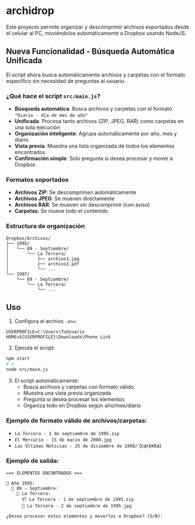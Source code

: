# archidrop

Este proyecto permite organizar y descomprimir archivos exportados desde el celular al PC, moviéndolos automáticamente a Dropbox usando NodeJS.

## Nueva Funcionalidad - Búsqueda Automática Unificada

El script ahora busca automáticamente archivos y carpetas con el formato específico sin necesidad de preguntas al usuario.

### ¿Qué hace el script `src/main.js`?

- **Búsqueda automática**: Busca archivos y carpetas con el formato `"Diario - día de mes de año"`
- **Unificada**: Procesa tanto archivos (ZIP, JPEG, RAR) como carpetas en una sola ejecución
- **Organización inteligente**: Agrupa automáticamente por año, mes y diario
- **Vista previa**: Muestra una lista organizada de todos los elementos encontrados
- **Confirmación simple**: Solo pregunta si desea procesar y mover a Dropbox

### Formatos soportados
- **Archivos ZIP**: Se descomprimen automáticamente
- **Archivos JPEG**: Se mueven directamente
- **Archivos RAR**: Se mueven sin descomprimir (con aviso)
- **Carpetas**: Se mueve todo el contenido

### Estructura de organización
```
Dropbox/Archivos/
├── 1995/
│   └── 09 - Septiembre/
│       └── La Tercera/
│           ├── archivo1.jpg
│           ├── archivo2.pdf
│           └── ...
└── 1997/
    └── 09 - Septiembre/
        └── La Tercera/
            └── ...
```

## Uso

1. Configura el archivo `.env`:

```properties
USERPROFILE=C:\Users\TuUsuario
HOME=${USERPROFILE}\Downloads\Phone Link
```

2. Ejecuta el script:

```bash
npm start
# o
node src/main.js
```

3. El script automáticamente:
   - Busca archivos y carpetas con formato válido
   - Muestra una vista previa organizada
   - Pregunta si desea procesar los elementos
   - Organiza todo en Dropbox según año/mes/diario

### Ejemplo de formato válido de archivos/carpetas:
- `La Tercera - 1 de septiembre de 1995.zip`
- `El Mercurio - 15 de marzo de 2000.jpg`
- `Las Últimas Noticias - 25 de diciembre de 1998/` (carpeta)

### Ejemplo de salida:
```
=== ELEMENTOS ENCONTRADOS ===

📅 Año 1995:
  📆 09 - Septiembre:
    📰 La Tercera:
      📦 La Tercera - 1 de septiembre de 1995.zip
      📄 La Tercera - 2 de septiembre de 1995.jpg

¿Desea procesar estos elementos y moverlos a Dropbox? (S/N):
```
